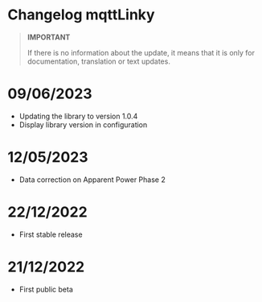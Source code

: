 # Changelog mqttLinky

>**IMPORTANT**
>
>If there is no information about the update, it means that it is only for documentation, translation or text updates.

# 09/06/2023
- Updating the library to version 1.0.4
- Display library version in configuration

# 12/05/2023
- Data correction on Apparent Power Phase 2

# 22/12/2022
- First stable release

# 21/12/2022
- First public beta
